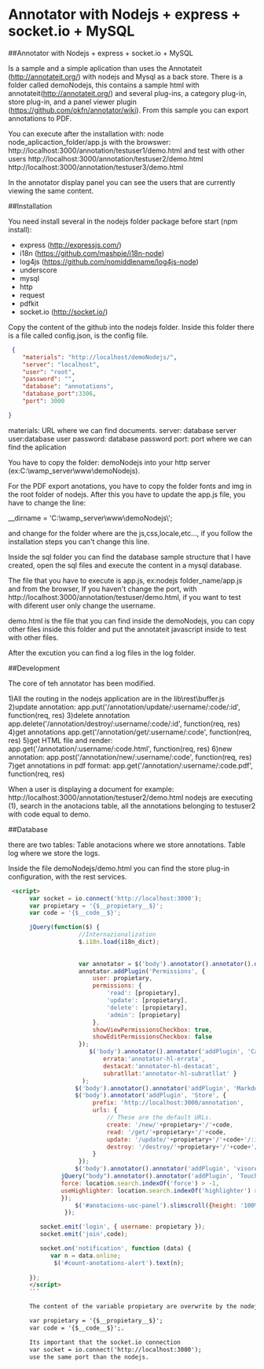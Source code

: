 Annotator with Nodejs + express + socket.io + MySQL
==================

##Annotator with Nodejs + express + socket.io + MySQL

Is a sample and a simple aplication than uses the Annotateit (http://annotateit.org/) with nodejs and Mysql as a back store.
There is a folder called demoNodejs, this contains a sample html with annotateit(http://annotateit.org/) and several plug-ins, a category plug-in, store plug-in, and a panel viewer plugin (https://github.com/okfn/annotator/wiki). From this sample you can export annotations to PDF.

You can execute after the installation with:
node node_aplicaction_folder/app.js
with the browswer:
http://localhost:3000/annotation/testuser1/demo.html
and test with other users
http://localhost:3000/annotation/testuser2/demo.html
http://localhost:3000/annotation/testuser3/demo.html

In the annotator display panel you can see the users that are currently viewing the same content.

##Installation

You need install several in the nodejs folder package before start (npm install):
- express (http://expressjs.com/)
- i18n (https://github.com/mashpie/i18n-node)
- log4js (https://github.com/nomiddlename/log4js-node)
- underscore
- mysql
- http
- request
- pdfkit
- socket.io (http://socket.io/)

Copy the content of the github into the nodejs folder.
Inside this folder there is a file called config.json, is the config file.

```json
 {
    "materials": "http://localhost/demoNodejs/",
    "server": "localhost",
    "user": "root",
    "password": "",
    "database": "annotations",   
    "database_port":3306,
    "port": 3000

}
```

materials: URL where we can find documents.
server: database server
user:database user
password: database password
port: port where we can find the aplication

You have to copy the folder: demoNodejs into your http server (ex:C:\wamp_server\www\demoNodejs).

For the PDF export anotations, you have to copy the folder fonts and img in the root folder of nodejs.
After this you have to update the app.js file, you have to change the line:

 __dirname = 'C:\\wamp_server\\www\\demoNodejs\\';

 and change for the folder where are the js,css,locale,etc..., if you follow the installation steps you can't change this line.

 Inside the sql folder you can find the database sample structure that I have created, open the sql files and execute the content in a mysql database.

The file that you have to execute is app.js, ex:nodejs folder_name/app.js and from the browser, If you haven't change the port, with http://localhost:3000/annotation/testuser/demo.html, if you want to test with diferent user only change the username.

demo.html is the file that you can find inside the demoNodejs, you can copy other files inside this folder and put the annotateit javascript inside to test with other files.

After the excution you can find a log files in the log folder.

##Development

The core of teh annotator has been modified.

1)All the routing in the nodejs application are in the lib\rest\buffer.js
2)update annotation: app.put('/annotation/update/:username/:code/:id', function(req, res)
3)delete annotation app.delete('/annotation/destroy/:username/:code/:id', function(req, res) 
4)get annotations app.get('/annotation/get/:username/:code', function(req, res)
5)get HTML file and render: app.get('/annotation/:username/:code.html', function(req, res)
6)new annotation: app.post('/annotation/new/:username/:code', function(req, res)
7)get annotations in pdf format: app.get('/annotation/:username/:code.pdf', function(req, res)

When a user is displaying a document for example:
http://localhost:3000/annotation/testuser2/demo.html nodejs are executing (1), search in the anotacions table, all the annotations belonging to testuser2 with code equal to demo.


##Database

there are two tables:
Table anotacions where we store annotations.
Table log where we store the logs.


Inside the file demoNodejs/demo.html you can find the store plug-in configuration, with the rest services.

```html
 <script>
      var socket = io.connect('http://localhost:3000');
      var propietary = '{$__propietary__$}';
      var code = '{$__code__$}';

      jQuery(function($) {
                    //Internazionalization
                    $.i18n.load(i18n_dict);
                   
                 
                    var annotator = $('body').annotator().annotator().data('annotator');
                    annotator.addPlugin('Permissions', {
                        user: propietary,
                        permissions: {
                            'read': [propietary],
                            'update': [propietary],
                            'delete': [propietary],
                            'admin': [propietary]
                        },
                        showViewPermissionsCheckbox: true,
                        showEditPermissionsCheckbox: false
                    });
                       $('body').annotator().annotator('addPlugin', 'Categories',{
                           errata:'annotator-hl-errata',
                           destacat:'annotator-hl-destacat',
                           subratllat:'annotator-hl-subratllat' }
                     );
                   $('body').annotator().annotator('addPlugin', 'Markdown');
                   $('body').annotator('addPlugin', 'Store', {
                        prefix: 'http://localhost:3000/annotation',
                        urls: {
                            // These are the default URLs.
                            create: '/new/'+propietary+'/'+code,
                            read: '/get/'+propietary+'/'+code,
                            update: '/update/'+propietary+'/'+code+'/:id',
                            destroy: '/destroy/'+propietary+'/'+code+'/:id'
                        }
                    });
                   $('body').annotator().annotator('addPlugin', 'visorAnotacions');
               jQuery("body").annotator().annotator('addPlugin', 'Touch', {
               force: location.search.indexOf('force') > -1,
               useHighlighter: location.search.indexOf('highlighter') > -1
               });
                   $('#anotacions-uoc-panel').slimscroll({height: '100%'});
                });

         socket.emit('login', { username: propietary });
         socket.emit('join',code);

         socket.on('notification', function (data) {
            var n = data.online;
             $('#count-anotations-alert').text(n);
           
      });
      </script>
      ```

      The content of the variable propietary are overwrite by the nodejs,   

      var propietary = '{$__propietary__$}';
      var code = '{$__code__$}';.

      Its important that the socket.io connection 
      var socket = io.connect('http://localhost:3000'); 
      use the same port than the nodejs.


